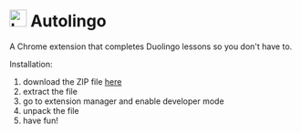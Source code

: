 # <img src="./images/diamond-league.png" width="30" title="hover text"> Autolingo
A Chrome extension that completes Duolingo lessons so you don't have to.

Installation:

1. download the ZIP file [here](https://github.com/TyTyDaCodingGuy/autolingo-fixed/archive/refs/heads/master.zip)
2. extract the file
3. go to extension manager and enable developer mode
4. unpack the file
5. have fun!

